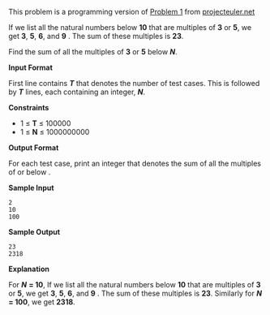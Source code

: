 This problem is a programming version of  [Problem 1](https://projecteuler.net/problem=1)  from  [projecteuler.net](https://projecteuler.net/)

If we list all the natural numbers below **10**  that are multiples of  **3** or  **5**,  we get  **3**, **5**, **6**, and **9** . The sum of these multiples is  **23**.

Find the sum of all the multiples of  **3** or **5**  below  ***N***.

**Input Format**

First line contains ***T*** that denotes the number of test cases. This is followed by  ***T*** lines, each containing an integer,  ***N***.

**Constraints**

 - 1 &le; **T** &le; 100000
 - 1 &le; **N** &le; 1000000000

**Output Format**

For each test case, print an integer that denotes the sum of all the multiples of  or  below  .

**Sample Input**

    2
    10
    100

**Sample Output**

    23
    2318

**Explanation**

For  ***N*** **= 10**, If we list all the natural numbers below **10**  that are multiples of  **3** or  **5**,  we get  **3**, **5**, **6**, and **9** . The sum of these multiples is  **23**.
Similarly for  ***N*** **= 100**, we get **2318**.
